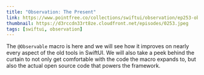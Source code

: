 ```yaml
---
title: "Observation: The Present"
link: https://www.pointfree.co/collections/swiftui/observation/ep253-observation-the-present
thumbnail: https://d3rccdn33rt8ze.cloudfront.net/episodes/0253.jpeg
tags: [swiftui, observation]
---
```


The `@Observable` macro is here and we will see how it improves on nearly every aspect of the old tools in SwiftUI. We will also take a peek behind the curtain to not only get comfortable with the code the macro expands to, but also the actual open source code that powers the framework.
